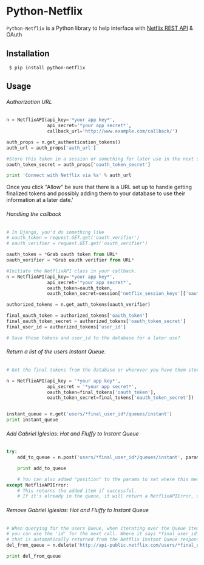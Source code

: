 Python-Netflix
==============

`Python-Netflix` is a Python library to help interface with [Netflix REST API](http://developer.netflix.com/docs/REST_API_Reference "Netflix REST API") & OAuth

Installation
------------
``` $ pip install python-netflix```

Usage
-----

###### Authorization URL
```python
n = NetflixAPI(api_key='*your app key*',
               api_secret='*your app secret*',
               callback_url='http://www.example.com/callback/')

auth_props = n.get_authentication_tokens()
auth_url = auth_props['auth_url']

#Store this token in a session or something for later use in the next step.
oauth_token_secret = auth_props['oauth_token_secret']

print 'Connect with Netflix via %s' % auth_url
```

Once you click "Allow" be sure that there is a URL set up to handle getting finalized tokens and possibly adding them to your database to use their information at a later date.'

###### Handling the callback
```python
# In Django, you'd do something like
# oauth_token = request.GET.get('oauth_verifier')
# oauth_verifier = request.GET.get('oauth_verifier')

oauth_token = *Grab oauth token from URL*
oauth_verifier = *Grab oauth verifier from URL*

#Initiate the NetflixAPI class in your callback.
n = NetflixAPI(api_key='*your app key*',
               api_secret='*your app secret*',
               oauth_token=oauth_token,
               oauth_token_secret=session['netflix_session_keys']['oauth_token_secret'])

authorized_tokens = n.get_auth_tokens(oauth_verifier)

final_oauth_token = authorized_tokens['oauth_token']
final_oauth_token_secret = authorized_tokens['oauth_token_secret']
final_user_id = authorized_tokens['user_id']

# Save those tokens and user_id to the database for a later use?
```

###### Return a list of the users Instant Queue.
```python
# Get the final tokens from the database or wherever you have them stored

n = NetflixAPI(api_key = '*your app key*',
               api_secret = '*your app secret*',
               oauth_token=final_tokens['oauth_token'],
               oauth_token_secret=final_tokens['oauth_token_secret'])


instant_queue = n.get('users/*final_user_id*/queues/instant')
print instant_queue
```

###### Add Gabriel Iglesias: Hot and Fluffy to Instant Queue
```python
try:
    add_to_queue = n.post('users/*final_user_id*/queues/instant', params={'title_ref': 'http://api.netflix.com/catalog/titles/movies/70072945'})

    print add_to_queue

    # You can also added "position" to the params to set where this media will be positioned on the users queue.
except NetflixAPIError:
    # This returns the added item if successful.
    # If it's already in the queue, it will return a NetflixAPIError, code 412
```

###### Remove Gabriel Iglesias: Hot and Fluffy to Instant Queue
```python
# When querying for the users Queue, when iterating over the Queue items
# you can use the 'id' for the next call. Where it says *final_user_id*
# that is automatically returned from the Netflix Instant Queue response.
del_from_queue = n.delete('http://api-public.netflix.com/users/*final_user_id*/queues/instant/available/2/70072945')

print del_from_queue
```